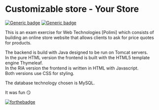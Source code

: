 # Customizable store - Your Store

[![Generic badge](https://img.shields.io/badge/never-again-red.svg)](https://shields.io/) [![Generic badge](https://img.shields.io/badge/Winter_is-Coming-blue.svg)](https://shields.io/)

This is an exam exercise for Web Technologies [Polimi] which consists of building an online store website that allows clients to ask for price quotes for products.

The backend is build with Java designed to be run on Tomcat servers.\
In the pure HTML version the frontend is built with the HTML5 template engine Thymeleaf.\
In the RIA version the frontend is written in HTML with Javascript.\
Both versions use CSS for styling.

The database technology chosen is MySQL.

It was fun :smirk:

[![forthebadge](https://forthebadge.com/images/badges/you-didnt-ask-for-this.svg)](https://forthebadge.com)
